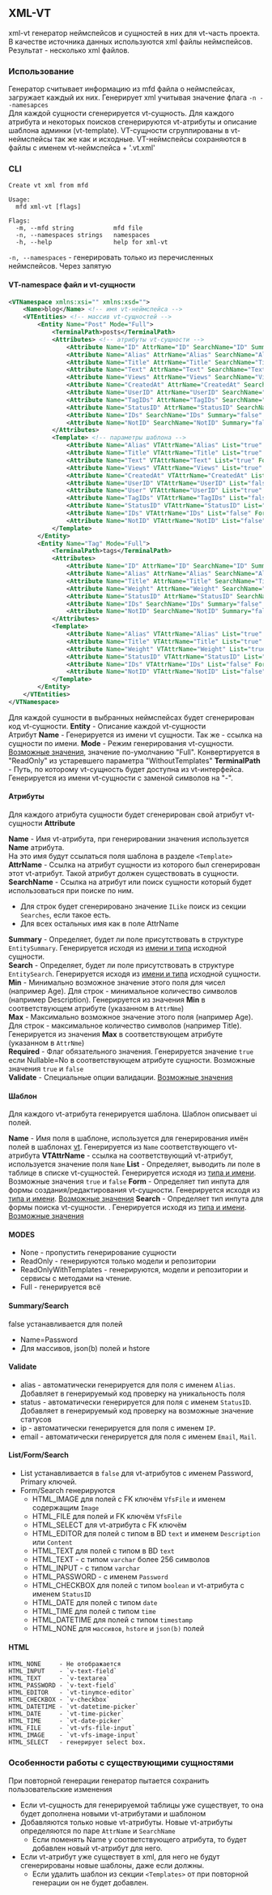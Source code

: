 ## XML-VT

xml-vt генератор неймспейсов и сущностей в них для vt-часть проекта. В качестве источника данных используются xml файлы неймспейсов. Результат - несколько xml файлов.

### Использование

Генератор считывает информацию из mfd файла о неймспейсах, загружает каждый их них. Генерирует xml учитывая значение флага `-n --namesapces`    
Для каждой сущности сгенерируется vt-сущность. Для каждого атрибута и некоторых поисков сгенерируются vt-атрибуты и описание шаблона админки (vt-template).
VT-сущности сгруппированы в vt-неймспейсы так же как и исходные. VT-неймспейсы сохраняются в файлы с именем vt-неймспейса + '.vt.xml' 

### CLI
```
Create vt xml from mfd

Usage:
  mfd xml-vt [flags]

Flags:
  -m, --mfd string           mfd file
  -n, --namespaces strings   namespaces
  -h, --help                 help for xml-vt
```

`-n, --namespaces` - генерировать только из перечисленных неймспейсов. Через запятую

#### VT-namespace файл и vt-сущности

```xml
<VTNamespace xmlns:xsi="" xmlns:xsd="">
    <Name>blog</Name> <!-- имя vt-неймспейса -->
    <VTEntities> <!-- массив vt-сущностей -->
        <Entity Name="Post" Mode="Full">
            <TerminalPath>posts</TerminalPath>
            <Attributes> <!-- атрибуты vt-сущности -->
                <Attribute Name="ID" AttrName="ID" SearchName="ID" Summary="true" Search="true" Max="0" Min="0" Required="false" Validate=""></Attribute>
                <Attribute Name="Alias" AttrName="Alias" SearchName="Alias" Summary="true" Search="true" Max="255" Min="0" Required="true" Validate="alias"></Attribute>
                <Attribute Name="Title" AttrName="Title" SearchName="TitleILike" Summary="true" Search="true" Max="255" Min="0" Required="true" Validate=""></Attribute>
                <Attribute Name="Text" AttrName="Text" SearchName="TextILike" Summary="true" Search="true" Max="0" Min="0" Required="true" Validate=""></Attribute>
                <Attribute Name="Views" AttrName="Views" SearchName="Views" Summary="true" Search="true" Max="0" Min="0" Required="true" Validate=""></Attribute>
                <Attribute Name="CreatedAt" AttrName="CreatedAt" SearchName="CreatedAt" Summary="true" Search="true" Max="0" Min="0" Required="false" Validate=""></Attribute>
                <Attribute Name="UserID" AttrName="UserID" SearchName="UserID" Summary="true" Search="true" Max="0" Min="0" Required="true" Validate=""></Attribute>
                <Attribute Name="TagIDs" AttrName="TagIDs" SearchName="TagIDs" Summary="false" Search="false" Max="0" Min="0" Required="false" Validate=""></Attribute>
                <Attribute Name="StatusID" AttrName="StatusID" SearchName="StatusID" Summary="true" Search="true" Max="0" Min="0" Required="true" Validate="status"></Attribute>
                <Attribute Name="IDs" SearchName="IDs" Summary="false" Search="true" Max="0" Min="0" Required="false" Validate=""></Attribute>
                <Attribute Name="NotID" SearchName="NotID" Summary="false" Search="true" Max="0" Min="0" Required="false" Validate=""></Attribute>
            </Attributes>
            <Template> <!-- параметры шаблона -->
                <Attribute Name="Alias" VTAttrName="Alias" List="true" Form="HTML_INPUT" Search="HTML_INPUT"></Attribute>
                <Attribute Name="Title" VTAttrName="Title" List="true" Form="HTML_INPUT" Search="HTML_INPUT"></Attribute>
                <Attribute Name="Text" VTAttrName="Text" List="true" Form="HTML_TEXT" Search="HTML_TEXT"></Attribute>
                <Attribute Name="Views" VTAttrName="Views" List="true" Form="HTML_INPUT" Search="HTML_INPUT"></Attribute>
                <Attribute Name="CreatedAt" VTAttrName="CreatedAt" List="false" Form="HTML_NONE" Search="HTML_DATETIME"></Attribute>
                <Attribute Name="UserID" VTAttrName="UserID" List="false" FKOpts="id" Form="HTML_INPUT" Search="HTML_INPUT"></Attribute>
                <Attribute Name="User" VTAttrName="UserID" List="true" FKOpts="id" Form="" Search="HTML_NONE"></Attribute>
                <Attribute Name="TagIDs" VTAttrName="TagIDs" List="false" FKOpts="alias" Form="HTML_SELECT" Search="HTML_NONE"></Attribute>
                <Attribute Name="StatusID" VTAttrName="StatusID" List="true" Form="HTML_INPUT" Search="HTML_INPUT"></Attribute>
                <Attribute Name="IDs" VTAttrName="IDs" List="false" Form="HTML_NONE" Search="HTML_SELECT"></Attribute>
                <Attribute Name="NotID" VTAttrName="NotID" List="false" Form="HTML_NONE" Search="HTML_INPUT"></Attribute>
            </Template>
        </Entity>
        <Entity Name="Tag" Mode="Full">
            <TerminalPath>tags</TerminalPath>
            <Attributes>
                <Attribute Name="ID" AttrName="ID" SearchName="ID" Summary="true" Search="true" Max="0" Min="0" Required="false" Validate=""></Attribute>
                <Attribute Name="Alias" AttrName="Alias" SearchName="Alias" Summary="true" Search="true" Max="255" Min="0" Required="true" Validate="alias"></Attribute>
                <Attribute Name="Title" AttrName="Title" SearchName="TitleILike" Summary="true" Search="true" Max="255" Min="0" Required="true" Validate=""></Attribute>
                <Attribute Name="Weight" AttrName="Weight" SearchName="Weight" Summary="true" Search="true" Max="0" Min="0" Required="false" Validate=""></Attribute>
                <Attribute Name="StatusID" AttrName="StatusID" SearchName="StatusID" Summary="true" Search="true" Max="0" Min="0" Required="true" Validate="status"></Attribute>
                <Attribute Name="IDs" SearchName="IDs" Summary="false" Search="true" Max="0" Min="0" Required="false" Validate=""></Attribute>
                <Attribute Name="NotID" SearchName="NotID" Summary="false" Search="true" Max="0" Min="0" Required="false" Validate=""></Attribute>
            </Attributes>
            <Template>
                <Attribute Name="Alias" VTAttrName="Alias" List="true" Form="HTML_INPUT" Search="HTML_INPUT"></Attribute>
                <Attribute Name="Title" VTAttrName="Title" List="true" Form="HTML_INPUT" Search="HTML_INPUT"></Attribute>
                <Attribute Name="Weight" VTAttrName="Weight" List="true" Form="HTML_INPUT" Search="HTML_INPUT"></Attribute>
                <Attribute Name="StatusID" VTAttrName="StatusID" List="true" Form="HTML_INPUT" Search="HTML_INPUT"></Attribute>
                <Attribute Name="IDs" VTAttrName="IDs" List="false" Form="HTML_NONE" Search="HTML_SELECT"></Attribute>
                <Attribute Name="NotID" VTAttrName="NotID" List="false" Form="HTML_NONE" Search="HTML_INPUT"></Attribute>
            </Template>
        </Entity>
    </VTEntities>
</VTNamespace>
``` 

Для каждой сушности в выбранных неймспейсах будет сгенерирован код vt-сущности.
**Entity** - Описание каждой vt-сущности   
Атрибут **Name** - Генерируется из имени vt сущности. Так же - ссылка на сущности по имени. 
**Mode** - Режим генерирования vt-сущности. [Возможные значения](#modes), значение по-умолчанию "Full". Конвертируется в "ReadOnly" из устаревшего параметра "WithoutTemplates"
**TerminalPath** - Путь, по которому vt-сущность будет доступна из vt-интерфейса. Генерируется из имени vt-сущности с заменой символов на "-". 

#### Атрибуты 

Для каждого атрибута сущности будет сгенерирован свой атрибут vt-сущности **Attribute** 

**Name** - Имя vt-атрибута, при генерировании значения используется **Name** атрибута.  
На это имя будут ссылаться поля шаблона в разделе `<Template>`   
**AttrName** - Ссылка на атрибут сущности из которого был сгенерирован этот vt-атрибут. Такой атрибут должен существовать в сущности.   
**SearchName** - Ссылка на атрибут или поиск сущности который будет использоваться при поиске по ним.
 * Для строк будет сгенерировано значение `ILike` поиск из секции `Searches`, если такое есть.
 * Для всех остальных имя как в поле AttrName  
 
**Summary** - Определяет, будет ли поле присутствовать в структуре `EntitySummary`. Генерируется исходя из [имени и типа](#summarysearch) исходной сущности.    
**Search** -  Определяет, будет ли поле присутствовать в структуре `EntitySearch`. Генерируется исходя из [имени и типа](#summarysearch) исходной сущности.
**Min** - Минимально возможное значение этого поля для чисел (например Age). Для строк - минимальное количество символов (например Description). Генерируется из значения **Min** в соответствующем атрибуте (указанном в `AttrNme`)   
**Max** - Максимально возможное значение этого поля (например Age). Для строк - максимальное количество символов (например Title). Генерируется из значения **Max** в соответствующем атрибуте (указанном в `AttrNme`)   
**Required** - Флаг обязательного значения. Генерируется значение `true` если Nullable=No в соответствующем атрибуте сущности. Возможные значения `true` и `false`  
**Validate** - Специальные опции валидации. [Возможные значения](#validate)   

#### Шаблон

Для каждого vt-атрибута генерируется шаблона. Шаблон описывает ui полей.

**Name** - Имя поля в шаблоне, используется для генерирования имён полей в шаблонах [vt](/generators/model). Генерируется из `Name` соответствующего vt-атрибута
**VTAttrName** - ссылка на соответствующий vt-атрибут, используется значение поля `Name`
**List** - Определяет, выводить ли поле в таблице в списке vt-сущностей. Генерируется исходя из [типа и имени](#listformsearch). Возможные значения `true` и `false`
**Form** - Определяет тип инпута для формы создания/редактирования vt-сущности. Генерируется исходя из [типа и имени](#listformsearch). [Возможные значения](#html)
**Search** - Определяет тип инпута для формы поиска vt-сущности. . Генерируется исходя из [типа и имени](#listformsearch). [Возможные значения](#html)

#### MODES

- None - пропустить генерирование сущности
- ReadOnly - генерируются только модели и репозитории
- ReadOnlyWithTemplates - генерируются, модели и репозитории и сервисы с методами на чтение. 
- Full - генерируется всё

#### Summary/Search

false устанавливается для полей
* Name=Password
* Для массивов, json(b) полей и hstore

#### Validate

- alias - автоматически генерируется для поля с именем `Alias`. Добавляет в генерируемый код проверку на уникальность поля
- status - автоматически генерируется для поля с именем `StatusID`. Добавляет в генерируемый код проверку на возможные значение статусов
- ip -  автоматически генерируется для поля с именем `IP`.
- email - автоматически генерируется для поля с именем `Email`, `Mail`.

#### List/Form/Search
- List устанавливается в `false` для vt-атрибутов с именем Password, Primary ключей.
- Form/Search генерируются
  - HTML_IMAGE для полей c FK ключём `VfsFile` и именем содержащим `Image`
  - HTML_FILE для полей и FK ключём `VfsFile`
  - HTML_SELECT для vt-атрибута с FK ключём
  - HTML_EDITOR для полей с типом в BD `text` и именем `Description` или `Content` 
  - HTML_TEXT для полей с типом в BD `text`
  - HTML_TEXT - с типом `varchar` более 256 символов
  - HTML_INPUT - с типом `varchar`
  - HTML_PASSWORD - c именем `Password` 
  - HTML_CHECKBOX для полей с типом `boolean` и vt-атрибута с именем `StatusID`
  - HTML_DATE для полей с типом `date`
  - HTML_TIME для полей с типом `time`
  - HTML_DATETIME для полей с типом `timestamp`
  - HTML_NONE для `массивов`, `hstore` и `json(b)` полей

#### HTML
```
HTML_NONE     - Не отображается
HTML_INPUT    - `v-text-field`
HTML_TEXT     - `v-textarea`
HTML_PASSWORD - `v-text-field`
HTML_EDITOR   - `vt-tinymce-editor`
HTML_CHECKBOX - `v-checkbox`
HTML_DATETIME - `vt-datetime-picker`
HTML_DATE     - `vt-time-picker`
HTML_TIME     - `vt-date-picker`
HTML_FILE     - `vt-vfs-file-input`
HTML_IMAGE    - `vt-vfs-image-input`
HTML_SELECT   - генерирует select box.
```

### Особенности работы с существующими сущностями

При повторной генерации генератор пытается сохранить пользовательские изменения
- Если vt-сущность для генерируемой таблицы уже существует, то она будет дополнена новыми vt-атрибутами и шаблоном
- Добавляются только новые vt-атрибуты. Новые vt-атрибуты определяются по паре `AttrName` и `SearchName`
  - Если поменять Name у соответствующего атрибута, то будет добавлен новый vt-атрибут для него.
- Если vt-атрибут уже существует в xml, для него не будут сгенерированы новые шаблоны, даже если должны.
  - Если удалить шаблон из секции `<Templates>` от при повторной генерации он не будет добавлен.    

